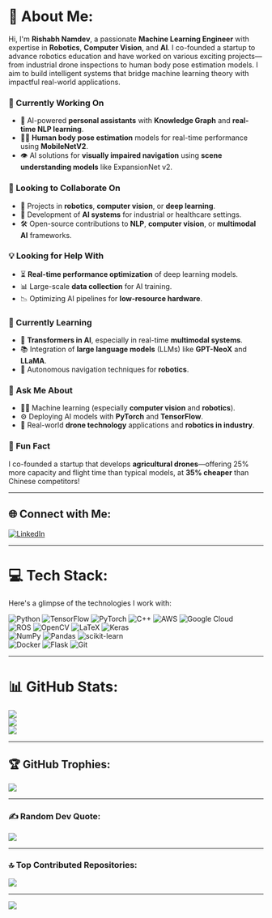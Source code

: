 # 💫 About Me:
Hi, I'm **Rishabh Namdev**, a passionate **Machine Learning Engineer** with expertise in **Robotics**, **Computer Vision**, and **AI**. I co-founded a startup to advance robotics education and have worked on various exciting projects—from industrial drone inspections to human body pose estimation models. I aim to build intelligent systems that bridge machine learning theory with impactful real-world applications.

### 🔭 Currently Working On
- 🚀 AI-powered **personal assistants** with **Knowledge Graph** and **real-time NLP learning**.
- 🏃‍♂️ **Human body pose estimation** models for real-time performance using **MobileNetV2**.
- 👁️ AI solutions for **visually impaired navigation** using **scene understanding models** like ExpansionNet v2.

### 🤝 Looking to Collaborate On
- 🤖 Projects in **robotics**, **computer vision**, or **deep learning**.
- 🏥 Development of **AI systems** for industrial or healthcare settings.
- 🛠️ Open-source contributions to **NLP**, **computer vision**, or **multimodal AI** frameworks.

### 💡 Looking for Help With
- ⏳ **Real-time performance optimization** of deep learning models.
- 📊 Large-scale **data collection** for AI training.
- 📉 Optimizing AI pipelines for **low-resource hardware**.

### 🌱 Currently Learning
- 🧠 **Transformers in AI**, especially in real-time **multimodal systems**.
- 📚 Integration of **large language models** (LLMs) like **GPT-NeoX** and **LLaMA**.
- 🚗 Autonomous navigation techniques for **robotics**.

### 💬 Ask Me About
- 🧑‍💻 Machine learning (especially **computer vision** and **robotics**).
- ⚙️ Deploying AI models with **PyTorch** and **TensorFlow**.
- 🚁 Real-world **drone technology** applications and **robotics in industry**.

### 🎉 Fun Fact
I co-founded a startup that develops **agricultural drones**—offering 25% more capacity and flight time than typical models, at **35% cheaper** than Chinese competitors!

---

## 🌐 Connect with Me:
[![LinkedIn](https://img.shields.io/badge/LinkedIn-%230077B5.svg?style=for-the-badge&logo=linkedin&logoColor=white)](https://www.linkedin.com/in/rishabh-namdev/) 

---

# 💻 Tech Stack:
Here's a glimpse of the technologies I work with:

![Python](https://img.shields.io/badge/python-%2314354C.svg?style=for-the-badge&logo=python&logoColor=white) ![TensorFlow](https://img.shields.io/badge/TensorFlow-%23FF6F00.svg?style=for-the-badge&logo=TensorFlow&logoColor=white) ![PyTorch](https://img.shields.io/badge/PyTorch-%23EE4C2C.svg?style=for-the-badge&logo=PyTorch&logoColor=white) ![C++](https://img.shields.io/badge/C%2B%2B-%2300599C.svg?style=for-the-badge&logo=c%2B%2B&logoColor=white) ![AWS](https://img.shields.io/badge/AWS-%23FF9900.svg?style=for-the-badge&logo=amazon-aws&logoColor=white) ![Google Cloud](https://img.shields.io/badge/GoogleCloud-%234285F4.svg?style=for-the-badge&logo=google-cloud&logoColor=white)  
![ROS](https://img.shields.io/badge/ROS-%230A0FF9.svg?style=for-the-badge&logo=ros&logoColor=white) ![OpenCV](https://img.shields.io/badge/opencv-%23white.svg?style=for-the-badge&logo=opencv&logoColor=white) ![LaTeX](https://img.shields.io/badge/latex-%23008080.svg?style=for-the-badge&logo=latex&logoColor=white) ![Keras](https://img.shields.io/badge/Keras-%23D00000.svg?style=for-the-badge&logo=Keras&logoColor=white)  
![NumPy](https://img.shields.io/badge/numpy-%23013243.svg?style=for-the-badge&logo=numpy&logoColor=white) ![Pandas](https://img.shields.io/badge/pandas-%23150458.svg?style=for-the-badge&logo=pandas&logoColor=white) ![scikit-learn](https://img.shields.io/badge/scikit--learn-%23F7931E.svg?style=for-the-badge&logo=scikit-learn&logoColor=white)  
![Docker](https://img.shields.io/badge/docker-%230db7ed.svg?style=for-the-badge&logo=docker&logoColor=white) ![Flask](https://img.shields.io/badge/flask-%23000.svg?style=for-the-badge&logo=flask&logoColor=white) ![Git](https://img.shields.io/badge/git-%23F05033.svg?style=for-the-badge&logo=git&logoColor=white)

---

# 📊 GitHub Stats:
![](https://github-readme-stats.vercel.app/api?username=Rishabh-Namdev&theme=radical&hide_border=false&count_private=true&show_icons=true)<br/>
![](https://github-readme-streak-stats.herokuapp.com/?user=Rishabh-Namdev&theme=radical&hide_border=false)<br/>
![](https://github-readme-stats.vercel.app/api/top-langs/?username=Rishabh-Namdev&theme=radical&hide_border=false&layout=compact)

---

## 🏆 GitHub Trophies:
![](https://github-profile-trophy.vercel.app/?username=Rishabh-Namdev&theme=radical&no-frame=false&no-bg=true&margin-w=4)

---

### ✍️ Random Dev Quote:
![](https://quotes-github-readme.vercel.app/api?type=horizontal&theme=radical)

---

### 🔝 Top Contributed Repositories:
![](https://github-contributor-stats.vercel.app/api?username=Rishabh-Namdev&limit=5&theme=dark&combine_all_yearly_contributions=true)

---

[![](https://visitcount.itsvg.in/api?id=Rishabh-Namdev&label=Profile%20Views&icon=0&pretty=true&color=0&url=https://github.com/Rishabh-Namdev)](https://visitcount.itsvg.in)

<!-- Proudly created with GPRM ( https://gprm.itsvg.in ) -->
